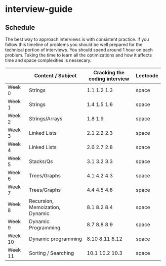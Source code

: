 # interview-guide

## Schedule
The best way to approach interviews is with consistent practice. If you follow this timeline of problems you should be well prepared for the technical portion of interviews. You should spend around 1 hour on each problem. Taking the time to learn all the optimizations and how it affects time and space complexities is nessecary. 

|         | Content / Subject               | Cracking the coding interview | Leetcode |
|---------|---------------------------------|-------------------------------|----------|
| Week 0  | Strings                         | 1.1 1.2 1.3                   | space    |
| Week 1  | Strings                         | 1.4 1.5 1.6                   | space    |
| Week 2  | Strings/Arrays                  | 1.8 1.9                       | space    |
| Week 3  | Linked Lists                    | 2.1 2.2 2.3                   | space    |
| Week 4  | Linked Lists                    | 2.6 2.7 2.8                   | space    |
| Week 5  | Stacks/Qs                       | 3.1 3.2 3.3                   | space    |
| Week 6  | Trees/Graphs                    | 4.1 4.2 4.3                   | space    |
| Week 7  | Trees/Graphs                    | 4.4 4.5 4.6                   | space    |
| Week 8  | Recursion, Memoization, Dynamic | 8.1 8.2 8.4                   | space    |
| Week 9  | Dynamic Programming             | 8.7 8.8 8.9                   | space    |
| Week 10 | Dynamic programming             | 8.10 8.11 8.12                | space    |
| Week 11 | Sorting / Searching             | 10.1 10.2 10.3                | space    |
